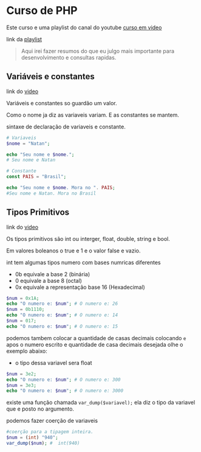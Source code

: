 # Curso de PHP

Este curso e uma playlist do canal do youtube [curso em video](https://www.youtube.com/@CursoemVideo)

link da [playlist](https://www.youtube.com/playlist?list=PLHz_AreHm4dlFPrCXCmd5g92860x_Pbr_)

> Aqui irei fazer resumos do que eu julgo mais importante para desenvolvimento e consultas rapidas.

## Variáveis e constantes

link do [video](https://www.youtube.com/watch?v=eC42d9Rsz3g&list=PLHz_AreHm4dlFPrCXCmd5g92860x_Pbr_&index=20&ab_channel=CursoemV%C3%ADdeo)

Variáveis e constantes so guardão um valor.

Como o nome ja diz as variaveis variam.
E as constantes se mantem.

sintaxe de declaração de variaveis e constante.

``` php
# Variaveis
$nome = "Natan";

echo "Seu nome e $nome.";
# Seu nome e Natan

# Constante
const PAIS = "Brasil";

echo "Seu nome e $nome. Mora no ". PAIS;
#Seu nome e Natan. Mora no Brasil
```

## Tipos Primitivos

link do [video](https://www.youtube.com/watch?v=JFEelabfc1o&list=PLHz_AreHm4dlFPrCXCmd5g92860x_Pbr_&index=21&t=1393s&ab_channel=CursoemV%C3%ADdeo)

Os tipos primitivos são int ou interger, float, double, string e bool.

Em valores boleanos o true e 1 e o valor false e vazio.

int tem algumas tipos numero com bases numricas diferentes

- 0b equivale a base 2 (binária)
- 0  equivale a base 8 (octal)
- 0x equivale a representação base 16 (Hexadecimal)

``` php
$num = 0x1A;
echo "O numero e: $num"; # O numero e: 26
$num = 0b1110;
echo "O numero e: $num"; # O numero e: 14
$num = 017;
echo "O numero e: $num"; # O numero e: 15
```

podemos tambem colocar a quantidade de casas decimais colocando `e` apos o numero escrito e quantidade de casa decimais desejada olhe o exemplo abaixo:

- o tipo dessa variavel sera float

``` php
$num = 3e2;
echo "O numero e: $num"; # O numero e: 300
$num = 3e3;
echo "O numero e: $num"; # O numero e: 3000
```

existe uma função chamada `var_dump($variavel);` ela diz o tipo da variavel que e posto no argumento.

podemos fazer coerção de variaveis

``` php
#coerção para a tipagem inteira.
$num = (int) "940";
var_dump($num); #  int(940)
```
